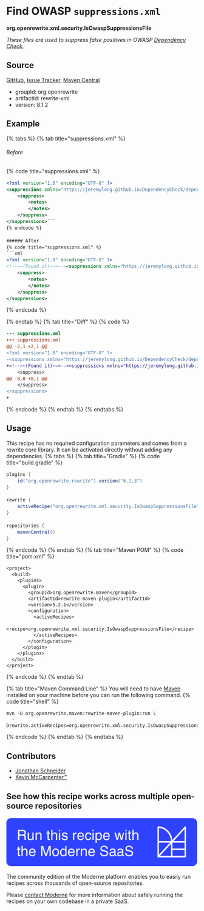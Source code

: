 # Find OWASP `suppressions.xml`

**org.openrewrite.xml.security.IsOwaspSuppressionsFile**

_These files are used to suppress false positives in OWASP [Dependency Check](https://jeremylong.github.io/DependencyCheck)._

## Source

[GitHub](https://github.com/openrewrite/rewrite/blob/main/rewrite-xml/src/main/java/org/openrewrite/xml/security/IsOwaspSuppressionsFile.java), [Issue Tracker](https://github.com/openrewrite/rewrite/issues), [Maven Central](https://central.sonatype.com/artifact/org.openrewrite/rewrite-xml/8.1.2/jar)

* groupId: org.openrewrite
* artifactId: rewrite-xml
* version: 8.1.2

## Example


{% tabs %}
{% tab title="suppressions.xml" %}

###### Before
{% code title="suppressions.xml" %}
```xml
<?xml version="1.0" encoding="UTF-8" ?>
<suppressions xmlns="https://jeremylong.github.io/DependencyCheck/dependency-suppression.1.3.xsd">
    <suppress>
        <notes>
        </notes>
    </suppress>
</suppressions>```
{% endcode %}

###### After
{% code title="suppressions.xml" %}
```xml
<?xml version="1.0" encoding="UTF-8" ?>
<!--~~(Found it)~~>--><suppressions xmlns="https://jeremylong.github.io/DependencyCheck/dependency-suppression.1.3.xsd">
    <suppress>
        <notes>
        </notes>
    </suppress>
</suppressions>
```
{% endcode %}

{% endtab %}
{% tab title="Diff" %}
{% code %}
```diff
--- suppressions.xml
+++ suppressions.xml
@@ -2,1 +2,1 @@
<?xml version="1.0" encoding="UTF-8" ?>
-<suppressions xmlns="https://jeremylong.github.io/DependencyCheck/dependency-suppression.1.3.xsd">
+<!--~~(Found it)~~>--><suppressions xmlns="https://jeremylong.github.io/DependencyCheck/dependency-suppression.1.3.xsd">
    <suppress>
@@ -8,0 +8,1 @@
    </suppress>
</suppressions>
+
```
{% endcode %}
{% endtab %}
{% endtabs %}


## Usage

This recipe has no required configuration parameters and comes from a rewrite core library. It can be activated directly without adding any dependencies.
{% tabs %}
{% tab title="Gradle" %}
{% code title="build.gradle" %}
```groovy
plugins {
    id("org.openrewrite.rewrite") version("6.1.3")
}

rewrite {
    activeRecipe("org.openrewrite.xml.security.IsOwaspSuppressionsFile")
}

repositories {
    mavenCentral()
}

```
{% endcode %}
{% endtab %}
{% tab title="Maven POM" %}
{% code title="pom.xml" %}
```markup
<project>
  <build>
    <plugins>
      <plugin>
        <groupId>org.openrewrite.maven</groupId>
        <artifactId>rewrite-maven-plugin</artifactId>
        <version>5.2.1</version>
        <configuration>
          <activeRecipes>
            <recipe>org.openrewrite.xml.security.IsOwaspSuppressionsFile</recipe>
          </activeRecipes>
        </configuration>
      </plugin>
    </plugins>
  </build>
</project>
```
{% endcode %}
{% endtab %}

{% tab title="Maven Command Line" %}
You will need to have [Maven](https://maven.apache.org/download.cgi) installed on your machine before you can run the following command.
{% code title="shell" %}
```shell
mvn -U org.openrewrite.maven:rewrite-maven-plugin:run \
  -Drewrite.activeRecipes=org.openrewrite.xml.security.IsOwaspSuppressionsFile
```
{% endcode %}
{% endtab %}
{% endtabs %}

## Contributors
* [Jonathan Schneider](jkschneider@gmail.com)
* [Kevin McCarpenter™️](kevin@moderne.io)


## See how this recipe works across multiple open-source repositories

[![Moderne Link Image](/.gitbook/assets/ModerneRecipeButton.png)](https://app.moderne.io/recipes/org.openrewrite.xml.security.IsOwaspSuppressionsFile)

The community edition of the Moderne platform enables you to easily run recipes across thousands of open-source repositories.

Please [contact Moderne](https://moderne.io/product) for more information about safely running the recipes on your own codebase in a private SaaS.
